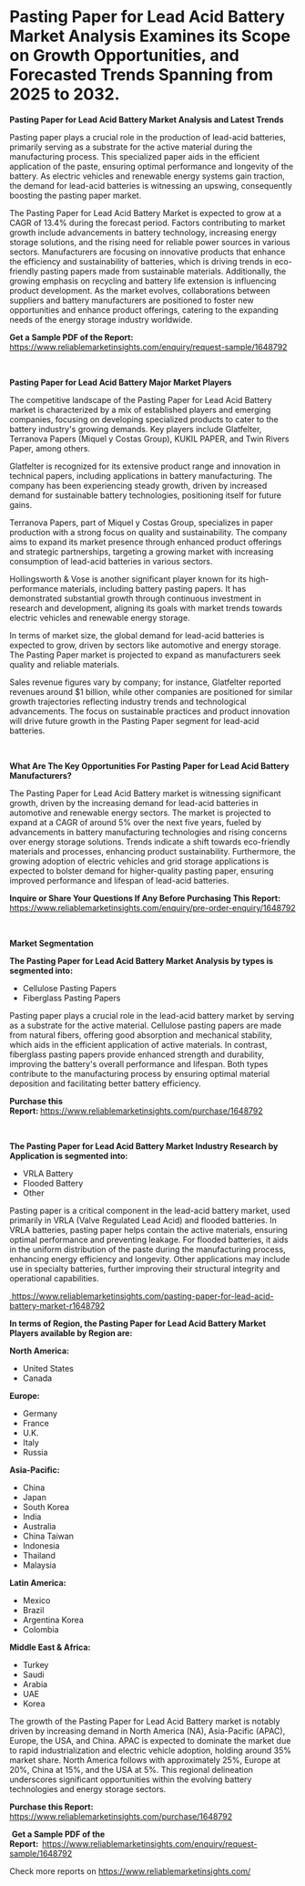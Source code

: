 <p><h1>Pasting Paper for Lead Acid Battery Market Analysis Examines its Scope on Growth Opportunities, and Forecasted Trends Spanning from 2025 to 2032.</h1></p><p><strong>Pasting Paper for Lead Acid Battery Market Analysis and Latest Trends</strong></p>
<p><p>Pasting paper plays a crucial role in the production of lead-acid batteries, primarily serving as a substrate for the active material during the manufacturing process. This specialized paper aids in the efficient application of the paste, ensuring optimal performance and longevity of the battery. As electric vehicles and renewable energy systems gain traction, the demand for lead-acid batteries is witnessing an upswing, consequently boosting the pasting paper market.</p><p>The Pasting Paper for Lead Acid Battery Market is expected to grow at a CAGR of 13.4% during the forecast period. Factors contributing to market growth include advancements in battery technology, increasing energy storage solutions, and the rising need for reliable power sources in various sectors. Manufacturers are focusing on innovative products that enhance the efficiency and sustainability of batteries, which is driving trends in eco-friendly pasting papers made from sustainable materials. Additionally, the growing emphasis on recycling and battery life extension is influencing product development. As the market evolves, collaborations between suppliers and battery manufacturers are positioned to foster new opportunities and enhance product offerings, catering to the expanding needs of the energy storage industry worldwide.</p></p>
<p><strong>Get a Sample PDF of the Report:&nbsp;</strong> <a href="https://www.reliablemarketinsights.com/enquiry/request-sample/1648792?utm_campaign=3267&utm_medium=2&utm_source=Github&utm_content=ia&utm_term=26032025&utm_id=pasting-paper-for-lead-acid-battery">https://www.reliablemarketinsights.com/enquiry/request-sample/1648792</a></p>
<p>&nbsp;</p>
<p><strong>Pasting Paper for Lead Acid Battery Major Market Players</strong></p>
<p><p>The competitive landscape of the Pasting Paper for Lead Acid Battery market is characterized by a mix of established players and emerging companies, focusing on developing specialized products to cater to the battery industry's growing demands. Key players include Glatfelter, Terranova Papers (Miquel y Costas Group), KUKIL PAPER, and Twin Rivers Paper, among others.</p><p>Glatfelter is recognized for its extensive product range and innovation in technical papers, including applications in battery manufacturing. The company has been experiencing steady growth, driven by increased demand for sustainable battery technologies, positioning itself for future gains.</p><p>Terranova Papers, part of Miquel y Costas Group, specializes in paper production with a strong focus on quality and sustainability. The company aims to expand its market presence through enhanced product offerings and strategic partnerships, targeting a growing market with increasing consumption of lead-acid batteries in various sectors.</p><p>Hollingsworth & Vose is another significant player known for its high-performance materials, including battery pasting papers. It has demonstrated substantial growth through continuous investment in research and development, aligning its goals with market trends towards electric vehicles and renewable energy storage.</p><p>In terms of market size, the global demand for lead-acid batteries is expected to grow, driven by sectors like automotive and energy storage. The Pasting Paper market is projected to expand as manufacturers seek quality and reliable materials.</p><p>Sales revenue figures vary by company; for instance, Glatfelter reported revenues around $1 billion, while other companies are positioned for similar growth trajectories reflecting industry trends and technological advancements. The focus on sustainable practices and product innovation will drive future growth in the Pasting Paper segment for lead-acid batteries.</p></p>
<p>&nbsp;</p>
<p><strong>What Are The Key Opportunities For Pasting Paper for Lead Acid Battery Manufacturers?</strong></p>
<p><p>The Pasting Paper for Lead Acid Battery market is witnessing significant growth, driven by the increasing demand for lead-acid batteries in automotive and renewable energy sectors. The market is projected to expand at a CAGR of around 5% over the next five years, fueled by advancements in battery manufacturing technologies and rising concerns over energy storage solutions. Trends indicate a shift towards eco-friendly materials and processes, enhancing product sustainability. Furthermore, the growing adoption of electric vehicles and grid storage applications is expected to bolster demand for higher-quality pasting paper, ensuring improved performance and lifespan of lead-acid batteries.</p></p>
<p><strong>Inquire or Share Your Questions If Any Before Purchasing This Report:</strong> <a href="https://www.reliablemarketinsights.com/enquiry/pre-order-enquiry/1648792?utm_campaign=3267&utm_medium=2&utm_source=Github&utm_content=ia&utm_term=26032025&utm_id=pasting-paper-for-lead-acid-battery">https://www.reliablemarketinsights.com/enquiry/pre-order-enquiry/1648792</a></p>
<p>&nbsp;</p>
<p><strong>Market Segmentation</strong></p>
<p><strong>The Pasting Paper for Lead Acid Battery Market Analysis by types is segmented into:</strong></p>
<p><ul><li>Cellulose Pasting Papers</li><li>Fiberglass Pasting Papers</li></ul></p>
<p><p>Pasting paper plays a crucial role in the lead-acid battery market by serving as a substrate for the active material. Cellulose pasting papers are made from natural fibers, offering good absorption and mechanical stability, which aids in the efficient application of active materials. In contrast, fiberglass pasting papers provide enhanced strength and durability, improving the battery's overall performance and lifespan. Both types contribute to the manufacturing process by ensuring optimal material deposition and facilitating better battery efficiency.</p></p>
<p><strong>Purchase this Report:&nbsp;</strong><a href="https://www.reliablemarketinsights.com/purchase/1648792?utm_campaign=3267&utm_medium=2&utm_source=Github&utm_content=ia&utm_term=26032025&utm_id=pasting-paper-for-lead-acid-battery">https://www.reliablemarketinsights.com/purchase/1648792</a></p>
<p>&nbsp;</p>
<p><strong>The Pasting Paper for Lead Acid Battery Market Industry Research by Application is segmented into:</strong></p>
<p><ul><li>VRLA Battery</li><li>Flooded Battery</li><li>Other</li></ul></p>
<p><p>Pasting paper is a critical component in the lead-acid battery market, used primarily in VRLA (Valve Regulated Lead Acid) and flooded batteries. In VRLA batteries, pasting paper helps contain the active materials, ensuring optimal performance and preventing leakage. For flooded batteries, it aids in the uniform distribution of the paste during the manufacturing process, enhancing energy efficiency and longevity. Other applications may include use in specialty batteries, further improving their structural integrity and operational capabilities.</p></p>
<p><a href="https://www.reliablemarketinsights.com/pasting-paper-for-lead-acid-battery-market-r1648792?utm_campaign=3267&utm_medium=2&utm_source=Github&utm_content=ia&utm_term=26032025&utm_id=pasting-paper-for-lead-acid-battery">&nbsp;https://www.reliablemarketinsights.com/pasting-paper-for-lead-acid-battery-market-r1648792</a></p>
<p><strong>In terms of Region, the Pasting Paper for Lead Acid Battery Market Players available by Region are:</strong></p>
<p>
    <p> <strong> North America: </strong>
        <ul>
            <li>United States</li>
            <li>Canada</li>
        </ul>
        </p> 
    <p> <strong> Europe: </strong>
        <ul>
            <li>Germany</li>
            <li>France</li>
            <li>U.K.</li>
            <li>Italy</li>
            <li>Russia</li>
        </ul>
        </p> 
    <p> <strong> Asia-Pacific: </strong>
        <ul>
            <li>China</li>
            <li>Japan</li>
            <li>South Korea</li>
            <li>India</li>
            <li>Australia</li>
            <li>China Taiwan</li>
            <li>Indonesia</li>
            <li>Thailand</li>
            <li>Malaysia</li>
        </ul>
        </p> 
    <p> <strong> Latin America: </strong>
        <ul>
            <li>Mexico</li>
            <li>Brazil</li>
            <li>Argentina Korea</li>
            <li>Colombia</li>
        </ul>
        </p> 
    <p> <strong> Middle East & Africa: </strong>
        <ul>
            <li>Turkey</li>
            <li>Saudi</li>
            <li>Arabia</li>
            <li>UAE</li>
            <li>Korea</li>
        </ul>
    </p>
    </p>
<p><p>The growth of the Pasting Paper for Lead Acid Battery market is notably driven by increasing demand in North America (NA), Asia-Pacific (APAC), Europe, the USA, and China. APAC is expected to dominate the market due to rapid industrialization and electric vehicle adoption, holding around 35% market share. North America follows with approximately 25%, Europe at 20%, China at 15%, and the USA at 5%. This regional delineation underscores significant opportunities within the evolving battery technologies and energy storage sectors.</p></p>
<p><strong>Purchase this Report: </strong><a href="https://www.reliablemarketinsights.com/purchase/1648792?utm_campaign=3267&utm_medium=2&utm_source=Github&utm_content=ia&utm_term=26032025&utm_id=pasting-paper-for-lead-acid-battery">https://www.reliablemarketinsights.com/purchase/1648792</a></p>
<p>&nbsp;<strong>Get a Sample PDF of the Report:&nbsp;&nbsp;</strong><a href="https://www.reliablemarketinsights.com/enquiry/request-sample/1648792?utm_campaign=3267&utm_medium=2&utm_source=Github&utm_content=ia&utm_term=26032025&utm_id=pasting-paper-for-lead-acid-battery">https://www.reliablemarketinsights.com/enquiry/request-sample/1648792</a></p>
<p><strong></strong></p>
<p>Check more reports on <a href="https://www.reliablemarketinsights.com/?utm_campaign=3267&utm_medium=2&utm_source=Github&utm_content=ia&utm_term=26032025&utm_id=pasting-paper-for-lead-acid-battery">https://www.reliablemarketinsights.com/</a></p>